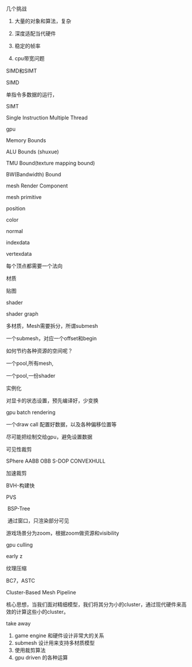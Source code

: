 几个挑战

1. 大量的对象和算法，复杂

2. 深度适配当代硬件

3. 稳定的帧率
4. cpu带宽问题



SIMD和SIMT

SIMD

单指令多数据的运行，

SIMT

Single Instruction Multiple Thread

gpu



Memory Bounds

ALU Bounds (shuxue)

TMU Bound(texture mapping bound)

BW(Bandwidth) Bound



mesh Render Component

mesh primitive

position

color

normal

indexdata

vertexdata

每个顶点都需要一个法向



材质

贴图

shader



shader graph



多材质，Mesh需要拆分，所谓submesh



一个submesh，对应一个offset和begin



如何节约各种资源的空间呢？

一个pool,所有mesh,

一个pool,一份shader

实例化



对显卡的状态设置，预先编译好，少变换

gpu batch rendering

一个draw call 配置好数据，以及各种偏移位置等

尽可能把绘制交给gpu，避免设置数据

可见性裁剪



SPhere AABB OBB S-DOP CONVEXHULL

加速裁剪

BVH-构建快

 PVS 

​	BSP-Tree

​	通过窗口，只渲染部分可见

游戏场景分为zoom，根据zoom做资源和visibility

gpu culling

early z



纹理压缩

BC7，ASTC



Cluster-Based Mesh Pipeline

核心思想，当我们面对精细模型，我们将其分为小的cluster，通过现代硬件来高效的计算这些小的cluster。



take away 

1. game engine 和硬件设计非常大的关系
2. submesh 设计用来支持多材质模型
3. 使用裁剪算法
4. gpu driven 的各种运算





